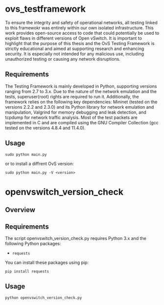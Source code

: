 # ovs_testframework
To ensure the integrity and safety of operational networks, all testing linked to this framewokr was entirely within our own isolated infrastructure. This work provides open-source access to code that could potentially be used to exploit flaws in different versions of Open vSwitch. It is important to highlight that the purpose of this thesis and the OvS Testing Framework is strictly educational and aimed at supporting research and enhancing security. It is especially not intended for any malicious use, including 
unauthorized testing or causing any network disruptions.

## Requirements
The Testing Framework is mainly developed in Python, supporting versions ranging from 2.7 to 3.x. Due to the nature of the network emulation and the tests, superuser(root) rights are required to run it. Additionally, the framework relies on the following key dependencies: Mininet (tested on the versions 2.2.2 and 2.3.0) and its Python library for network emulation and manipulation, Valgrind for memory debugging and leak detection, and tcpdump for network traffic analysis. Most of the test packets are implemented in C and are compiled using the GNU Compiler Collection (gcc tested on the versions 4.8.4 and 11.4.0).

## Usage
```
sudo python main.py
```
or to install a diffrent OvS version:
```
sudo python main.py -V <version>
```
# openvswitch_version_check
## Overview

## Requirements

The script openvswitch_version_check.py requires Python 3.x and the following Python packages:
- `requests`

You can install these packages using pip:

```
pip install requests
```
## Usage

```
python openvswitch_version_check.py
```
